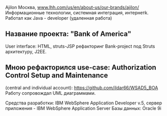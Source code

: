 Ajilon Москва, www.lhh.com/us/en/about-us/our-brands/ajilon/
Информационные технологии, системная интеграция, интернетk.
Pаботал как Java - developer (удаленная работа)

## Название проекта: "Bank of America"
User interface: HTML, struts-JSP
рефакторинг Bank-project под Struts архитектуру, J2EE.

## Мною рефакторился use-case: Authorization Control Setup and Maintenance
(central and individual account): https://github.com/ildar66/WSAD5_BOA
Работу сопровождал UML диаграммами.

Средства разработки:
IBM WebSphere Application Developer v.5,
сервер приложения - IBM WebSphere Application Server
Базы данных: Oracle 9i
